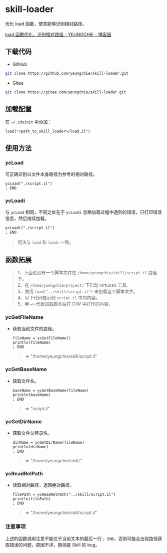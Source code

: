 # skill-loader

优化 load 函数，使其能够识别相对路径。

[load 函数优化，识别相对路径 - YEUNGCHIE - 博客园](https://www.cnblogs.com/yeungchie/p/15999427.html)

## 下载代码

+ GitHub

```bash
git clone https://github.com/yeungchie/skill-loader.git
```

+ Gitee

```bash
git clone https://gitee.com/yeungchie/skill-loader.git
```

## 加载配置

在 `~/.cdsinit` 中添加：

```skill
load("<path_to_skill_loader>/load.il")
```

## 使用方法

### ycLoad

可正确识别以文件本身路径为参考的相对路径。

```skill
ycLoad("./script.il")
; END
```

### ycLoadi

与 `ycLoad` 相同，不同之处在于 `ycLoadi` 忽略加载过程中遇到的错误，只打印错误信息，然后继续加载。

```skill
ycLoadi("./script.il")
; END
```

> 用法与 `load` 和 `loadi` 一致。

## 函数拓展

> 1、下面假设有一个脚本文件在 `/home/yeungchie/skill/script.il` 路径下。</br>
> 2、在 `/home/yuengchie/project/` 下启动 virtuoso 工具。</br>
> 3、使用 `load("../skill/script.il")` 来加载这个脚本文件。</br>
> 4、以下代码框示例 `script.il` 中的内容。</br>
> 5、用 `=>` 代表加载脚本后在 CIW 中打印的内容。</br>

### ycGetFileName

+ 获取当前文件的路径。

    ```skill
    fileName = ycGetFileName()
    println(fileName)
    ; END
    ```

    > => "/home/yeungchie/skill/script.il"

### ycGetBaseName

+ 获取文件名。

    ```skill
    baseName = ycGetBaseName(fileName)
    println(baseName)
    ; END
    ```

    > => "script.il"

### ycGetDirName

+ 获取文件父目录名。

    ```skill
    dirName = ycGetDirName(fileName)
    println(dirName)
    ; END
    ```

    >  => "/home/yeungchie/skill/"

### ycReadRelPath

+ 读取相对路径，返回绝对路径。

    ```skill
    filePath = ycReadRelPath("../skill/script.il")
    println(filePath)
    ; END
    ```

    > => "/home/yeungchie/skill/script.il"

### 注意事项

上述的函数调用注意不能位于当前文本的最后一行 `; END`，否则可能会出现路径获取错误的问题，原因不详，猜测是 Skill 的 bug。
